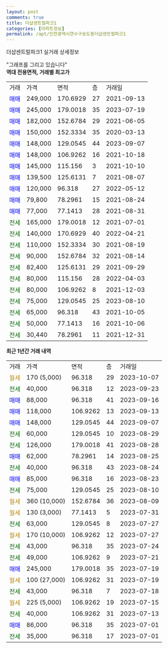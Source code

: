 ```yaml
---
layout: post
comments: true
title: 더샵센트럴파크1
categories: [아파트정보]
permalink: /apt/인천광역시연수구송도동더샵센트럴파크1
---
```


더샵센트럴파크1 실거래 상세정보

<script type="text/javascript">
  google.charts.load('current', {'packages':['line', 'corechart']});
  google.charts.setOnLoadCallback(drawChart);

  function drawChart() {
    var data = new google.visualization.DataTable();
    data.addColumn('date', '거래일');
    data.addColumn('number', "매매");
    data.addColumn('number', "전세");
    data.addColumn('number', "전매");

    data.addRows([[new Date(Date.parse("2023-10-07")), null, null, null], [new Date(Date.parse("2023-09-23")), null, 40000, null], [new Date(Date.parse("2023-09-16")), 88000, null, null], [new Date(Date.parse("2023-09-13")), 118000, null, null], [new Date(Date.parse("2023-09-07")), 148000, null, null], [new Date(Date.parse("2023-08-29")), null, 60000, null], [new Date(Date.parse("2023-08-28")), null, 126000, null], [new Date(Date.parse("2023-08-25")), 62000, null, null], [new Date(Date.parse("2023-08-24")), null, 40000, null], [new Date(Date.parse("2023-08-23")), 85000, null, null], [new Date(Date.parse("2023-08-10")), null, 75000, null], [new Date(Date.parse("2023-08-09")), null, null, null], [new Date(Date.parse("2023-07-31")), null, null, null], [new Date(Date.parse("2023-07-27")), null, 63000, null], [new Date(Date.parse("2023-07-27")), null, null, null], [new Date(Date.parse("2023-07-24")), null, 43000, null], [new Date(Date.parse("2023-07-21")), null, 49000, null], [new Date(Date.parse("2023-07-19")), 245000, null, null], [new Date(Date.parse("2023-07-19")), null, null, null], [new Date(Date.parse("2023-07-18")), null, 43000, null], [new Date(Date.parse("2023-07-15")), null, null, null], [new Date(Date.parse("2023-07-13")), null, 40000, null], [new Date(Date.parse("2023-07-01")), 86000, null, null], [new Date(Date.parse("2023-07-01")), null, 35000, null]]);

    var options = {
      hAxis: {
        format: 'yyyy/MM/dd'
      },    
      lineWidth: 0,
      pointsVisible: true,    
      title: '최근 1년간 유형별 실거래가 분포',
      legend: { position: 'bottom' }
    };

    var formatter = new google.visualization.NumberFormat({pattern:'###,###'} );
    formatter.format(data, 1);
    formatter.format(data, 2);
    
    setTimeout(function() {
        var chart = new google.visualization.LineChart(document.getElementById('columnchart_material'));
        chart.draw(data, (options));
        document.getElementById('loading').style.display = 'none';
    }, 200);
  }
</script>


<div id="loading" style="z-index:20; display: block; margin-left: 0px">"그래프를 그리고 있습니다"</div>
<div id="columnchart_material" style="width: 95%; margin-left: 0px; display: block"></div>
<!-- contents start -->
<b>역대 전용면적, 거래별 최고가</b>
<table class="sortable">
    <tr>
      <td>거래</td>
      <td>가격</td>
      <td>면적</td>
      <td>층</td>
      <td>거래일</td>
    </tr>
        <tr>
          <td><a style="color: blue">매매</a></td>
          <td>249,000</td>
          <td>170.6929</td>
          <td>27</td>
          <td>2021-09-13</td>
        </tr>            <tr>
          <td><a style="color: blue">매매</a></td>
          <td>245,000</td>
          <td>179.0018</td>
          <td>35</td>
          <td>2023-07-19</td>
        </tr>            <tr>
          <td><a style="color: blue">매매</a></td>
          <td>182,000</td>
          <td>152.6784</td>
          <td>29</td>
          <td>2021-06-05</td>
        </tr>            <tr>
          <td><a style="color: blue">매매</a></td>
          <td>150,000</td>
          <td>152.3334</td>
          <td>35</td>
          <td>2020-03-13</td>
        </tr>            <tr>
          <td><a style="color: blue">매매</a></td>
          <td>148,000</td>
          <td>129.0545</td>
          <td>44</td>
          <td>2023-09-07</td>
        </tr>            <tr>
          <td><a style="color: blue">매매</a></td>
          <td>148,000</td>
          <td>106.9262</td>
          <td>16</td>
          <td>2021-10-18</td>
        </tr>            <tr>
          <td><a style="color: blue">매매</a></td>
          <td>145,000</td>
          <td>115.156</td>
          <td>3</td>
          <td>2021-10-10</td>
        </tr>            <tr>
          <td><a style="color: blue">매매</a></td>
          <td>139,500</td>
          <td>125.6131</td>
          <td>7</td>
          <td>2021-08-07</td>
        </tr>            <tr>
          <td><a style="color: blue">매매</a></td>
          <td>120,000</td>
          <td>96.318</td>
          <td>27</td>
          <td>2022-05-12</td>
        </tr>            <tr>
          <td><a style="color: blue">매매</a></td>
          <td>79,800</td>
          <td>78.2961</td>
          <td>15</td>
          <td>2021-08-24</td>
        </tr>            <tr>
          <td><a style="color: blue">매매</a></td>
          <td>77,000</td>
          <td>77.1413</td>
          <td>28</td>
          <td>2021-08-31</td>
        </tr>        
        <tr>
              <td><a style="color: darkgreen">전세</a></td>
              <td>165,000</td>
              <td>179.0018</td>
              <td>12</td>
              <td>2021-07-01</td>
            </tr>            <tr>
              <td><a style="color: darkgreen">전세</a></td>
              <td>140,000</td>
              <td>170.6929</td>
              <td>40</td>
              <td>2022-04-21</td>
            </tr>            <tr>
              <td><a style="color: darkgreen">전세</a></td>
              <td>110,000</td>
              <td>152.3334</td>
              <td>30</td>
              <td>2021-08-19</td>
            </tr>            <tr>
              <td><a style="color: darkgreen">전세</a></td>
              <td>90,000</td>
              <td>152.6784</td>
              <td>32</td>
              <td>2021-08-14</td>
            </tr>            <tr>
              <td><a style="color: darkgreen">전세</a></td>
              <td>82,400</td>
              <td>125.6131</td>
              <td>29</td>
              <td>2021-09-29</td>
            </tr>            <tr>
              <td><a style="color: darkgreen">전세</a></td>
              <td>80,000</td>
              <td>115.156</td>
              <td>28</td>
              <td>2022-04-03</td>
            </tr>            <tr>
              <td><a style="color: darkgreen">전세</a></td>
              <td>80,000</td>
              <td>106.9262</td>
              <td>8</td>
              <td>2021-12-03</td>
            </tr>            <tr>
              <td><a style="color: darkgreen">전세</a></td>
              <td>75,000</td>
              <td>129.0545</td>
              <td>25</td>
              <td>2023-08-10</td>
            </tr>            <tr>
              <td><a style="color: darkgreen">전세</a></td>
              <td>65,000</td>
              <td>96.318</td>
              <td>43</td>
              <td>2021-10-05</td>
            </tr>            <tr>
              <td><a style="color: darkgreen">전세</a></td>
              <td>50,000</td>
              <td>77.1413</td>
              <td>16</td>
              <td>2021-10-06</td>
            </tr>            <tr>
              <td><a style="color: darkgreen">전세</a></td>
              <td>30,440</td>
              <td>78.2961</td>
              <td>11</td>
              <td>2021-12-31</td>
            </tr>        
    
</table>

<b>최근 1년간 거래 내역</b>

<table class="sortable">
    <tr>
      <td>거래</td>
      <td>가격</td>
      <td>면적</td>
      <td>층</td>
      <td>거래일</td>
    </tr>
    <tr>
      <td><a style="color: darkgoldenrod">월세</a></td>
      <td>170 (5,000)</td>
      <td>96.318</td>
      <td>29</td>
      <td>2023-10-07</td>
    </tr>          <tr>
      <td><a style="color: darkgreen">전세</a></td>
      <td>40,000</td>
      <td>96.318</td>
      <td>12</td>
      <td>2023-09-23</td>
    </tr>          <tr>
      <td><a style="color: blue">매매</a></td>
      <td>88,000</td>
      <td>96.318</td>
      <td>41</td>
      <td>2023-09-16</td>
    </tr>          <tr>
      <td><a style="color: blue">매매</a></td>
      <td>118,000</td>
      <td>106.9262</td>
      <td>13</td>
      <td>2023-09-13</td>
    </tr>          <tr>
      <td><a style="color: blue">매매</a></td>
      <td>148,000</td>
      <td>129.0545</td>
      <td>44</td>
      <td>2023-09-07</td>
    </tr>          <tr>
      <td><a style="color: darkgreen">전세</a></td>
      <td>60,000</td>
      <td>129.0545</td>
      <td>10</td>
      <td>2023-08-29</td>
    </tr>          <tr>
      <td><a style="color: darkgreen">전세</a></td>
      <td>126,000</td>
      <td>179.0018</td>
      <td>41</td>
      <td>2023-08-28</td>
    </tr>          <tr>
      <td><a style="color: blue">매매</a></td>
      <td>62,000</td>
      <td>78.2961</td>
      <td>14</td>
      <td>2023-08-25</td>
    </tr>          <tr>
      <td><a style="color: darkgreen">전세</a></td>
      <td>40,000</td>
      <td>96.318</td>
      <td>43</td>
      <td>2023-08-24</td>
    </tr>          <tr>
      <td><a style="color: blue">매매</a></td>
      <td>85,000</td>
      <td>96.318</td>
      <td>16</td>
      <td>2023-08-23</td>
    </tr>          <tr>
      <td><a style="color: darkgreen">전세</a></td>
      <td>75,000</td>
      <td>129.0545</td>
      <td>25</td>
      <td>2023-08-10</td>
    </tr>          <tr>
      <td><a style="color: darkgoldenrod">월세</a></td>
      <td>360 (10,000)</td>
      <td>152.6784</td>
      <td>36</td>
      <td>2023-08-09</td>
    </tr>          <tr>
      <td><a style="color: darkgoldenrod">월세</a></td>
      <td>130 (3,000)</td>
      <td>77.1413</td>
      <td>5</td>
      <td>2023-07-31</td>
    </tr>          <tr>
      <td><a style="color: darkgreen">전세</a></td>
      <td>63,000</td>
      <td>129.0545</td>
      <td>8</td>
      <td>2023-07-27</td>
    </tr>          <tr>
      <td><a style="color: darkgoldenrod">월세</a></td>
      <td>170 (10,000)</td>
      <td>106.9262</td>
      <td>12</td>
      <td>2023-07-27</td>
    </tr>          <tr>
      <td><a style="color: darkgreen">전세</a></td>
      <td>43,000</td>
      <td>96.318</td>
      <td>35</td>
      <td>2023-07-24</td>
    </tr>          <tr>
      <td><a style="color: darkgreen">전세</a></td>
      <td>49,000</td>
      <td>106.9262</td>
      <td>9</td>
      <td>2023-07-21</td>
    </tr>          <tr>
      <td><a style="color: blue">매매</a></td>
      <td>245,000</td>
      <td>179.0018</td>
      <td>35</td>
      <td>2023-07-19</td>
    </tr>          <tr>
      <td><a style="color: darkgoldenrod">월세</a></td>
      <td>100 (27,000)</td>
      <td>106.9262</td>
      <td>31</td>
      <td>2023-07-19</td>
    </tr>          <tr>
      <td><a style="color: darkgreen">전세</a></td>
      <td>43,000</td>
      <td>96.318</td>
      <td>7</td>
      <td>2023-07-18</td>
    </tr>          <tr>
      <td><a style="color: darkgoldenrod">월세</a></td>
      <td>225 (5,000)</td>
      <td>106.9262</td>
      <td>19</td>
      <td>2023-07-15</td>
    </tr>          <tr>
      <td><a style="color: darkgreen">전세</a></td>
      <td>40,000</td>
      <td>106.9262</td>
      <td>31</td>
      <td>2023-07-13</td>
    </tr>          <tr>
      <td><a style="color: blue">매매</a></td>
      <td>86,000</td>
      <td>96.318</td>
      <td>35</td>
      <td>2023-07-01</td>
    </tr>          <tr>
      <td><a style="color: darkgreen">전세</a></td>
      <td>35,000</td>
      <td>96.318</td>
      <td>17</td>
      <td>2023-07-01</td>
    </tr>      </table>
<!-- contents end -->    

